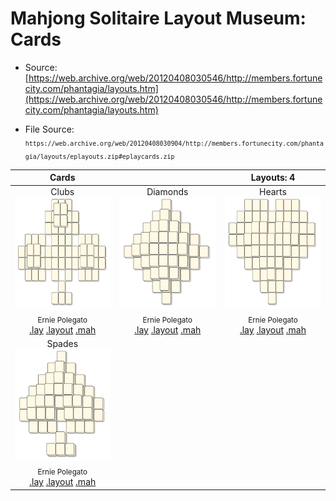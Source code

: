 # Mahjong Solitaire Layout Museum: Cards
* Source: [https://web.archive.org/web/20120408030546/http://members.fortunecity.com/phantagia/layouts.htm](https://web.archive.org/web/20120408030546/http://members.fortunecity.com/phantagia/layouts.htm)

* File Source:  
<sub>```https://web.archive.org/web/20120408030904/http://members.fortunecity.com/phantagia/layouts/eplayouts.zip#eplaycards.zip```</sub>


|Cards||Layouts: 4|
|:--:|:--:|:--:|
|Clubs<br><img src="./clubs_5.svg" height="180" width="175"><br> <sub>Ernie Polegato</sub> <br>[.lay](./clubs_5.lay)  [.layout](./clubs_5.layout)  [.mah](./clubs_5.mah) |Diamonds<br><img src="./diamonds_3.svg" height="180" width="175"><br> <sub>Ernie Polegato</sub> <br>[.lay](./diamonds_3.lay)  [.layout](./diamonds_3.layout)  [.mah](./diamonds_3.mah) |Hearts<br><img src="./hearts_3.svg" height="180" width="175"><br> <sub>Ernie Polegato</sub> <br>[.lay](./hearts_3.lay)  [.layout](./hearts_3.layout)  [.mah](./hearts_3.mah) |
|Spades<br><img src="./spades_3.svg" height="180" width="175"><br> <sub>Ernie Polegato</sub> <br>[.lay](./spades_3.lay)  [.layout](./spades_3.layout)  [.mah](./spades_3.mah) |||